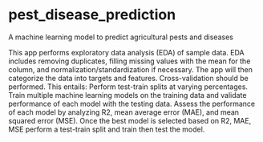 # pest_disease_prediction
A machine learning model to predict agricultural pests and diseases

This app performs exploratory data analysis (EDA) of sample data.
EDA includes removing duplicates, filling missing values with the mean for the column, and normalization/standardization if necessary.
The app will then categorize the data into targets and features.
Cross-validation should be performed. This entails:
  Perform test-train splits at varying percentages.
  Train multiple machine learning models on the training data and validate performance of each model with the testing data.
Assess the performance of each model by analyzing R2, mean average error (MAE), and mean squared error (MSE).
Once the best model is selected based on R2, MAE, MSE perform a test-train split and train then test the model.

